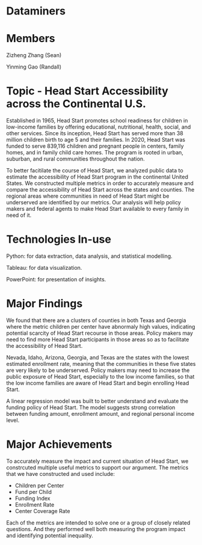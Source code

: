 # Dataminers

# Members
Zizheng  Zhang (Sean)

Yinming Gao (Randall)

# Topic - Head Start Accessibility across the Continental U.S.
Established in 1965, Head Start promotes school readiness for children in low-income families by offering educational, nutritional, health, social, and other services. Since its inception, Head Start has served more than 38 million children birth to age 5 and their families. In 2020, Head Start was funded to serve 839,116 children and pregnant people in centers, family homes, and in family child care homes. The program is rooted in urban, suburban, and rural communities throughout the nation.

To better facitilate the course of Head Start, we analyzed public data to estimate the accessibility of Head Start program in the continental United States. We constructed multiple metrics in order to accurately measure and compare the accessibility of Head Start across the states and counties. The regional areas where communities in need of Head Start might be underserved are identified by our metrics. Our analysis will help policy makers and federal agents to make Head Start available to every family in need of it.

# Technologies In-use
Python: for data extraction, data analysis, and statistical modelling.

Tableau: for data visualization.

PowerPoint: for presentation of insights.

# Major Findings
We found that there are a clusters of counties in both Texas and Georgia where the metric children per center have abnormaly high values, indicating potential scarcity of Head Start recourse in those areas. Policy makers may need to find more Head Start participants in those areas so as to facilitate the accessibility of Head Start.

Nevada, Idaho, Arizona, Georgia, and Texas are the states with the lowest estimated enrollment rate, meaning that the communities in these five states are very likely to be underserved. Policy makers may need to increase the public exposure of Head Start, especially to the low income families, so that the low income families are aware of Head Start and begin enrolling Head Start.

A linear regression model was built to better understand and evaluate the funding policy of Head Start. The model suggests strong correlation between funding amount, enrollment amount, and regional personal income level. 

# Major Achievements
To accurately measure the impact and current situation of Head Start, we constrcuted multiple useful metrics to support our argument. The metrics that we have constructed and used include:
- Children per Center
- Fund per Child
- Funding Index
- Enrollment Rate
- Center Coverage Rate

Each of the metrics are intended to solve one or a group of closely related questions. And they performed well both measuring the program impact and identifying potential inequality.